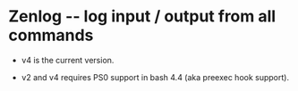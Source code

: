 # Zenlog -- log input / output from all commands

- v4 is the current version.

- v2 and v4 requires PS0 support in bash 4.4 (aka preexec hook support).
 
